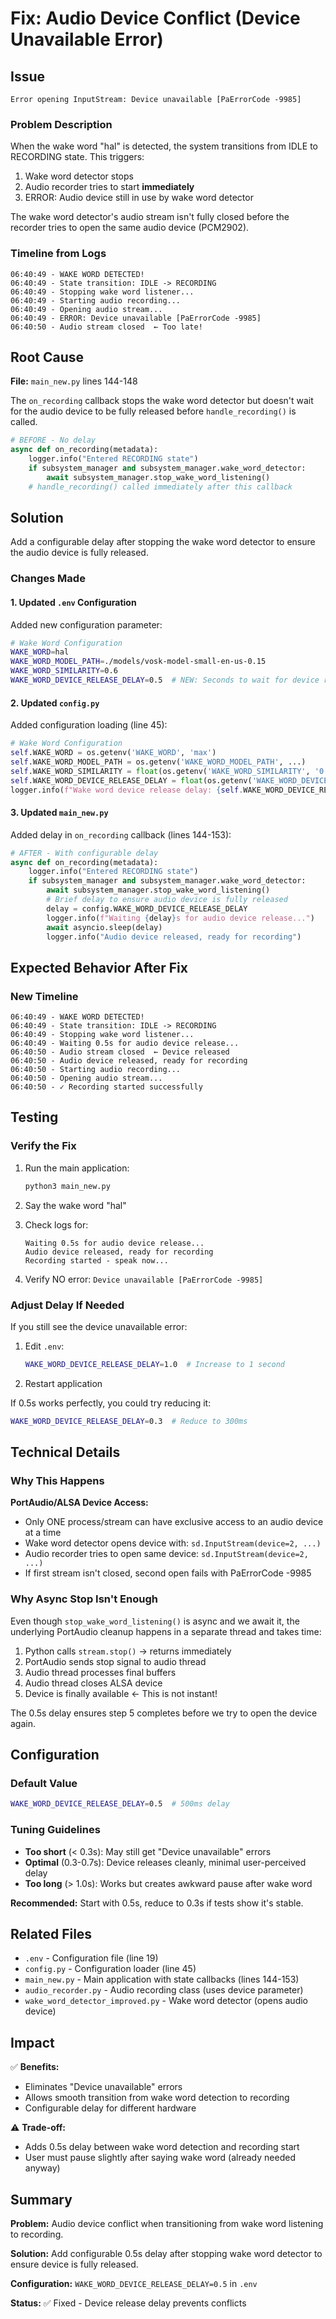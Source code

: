# Fix: Audio Device Conflict (Device Unavailable Error)

## Issue

```
Error opening InputStream: Device unavailable [PaErrorCode -9985]
```

### Problem Description

When the wake word "hal" is detected, the system transitions from IDLE to RECORDING state. This triggers:
1. Wake word detector stops
2. Audio recorder tries to start **immediately**
3. ERROR: Audio device still in use by wake word detector

The wake word detector's audio stream isn't fully closed before the recorder tries to open the same audio device (PCM2902).

### Timeline from Logs

```
06:40:49 - WAKE WORD DETECTED!
06:40:49 - State transition: IDLE -> RECORDING
06:40:49 - Stopping wake word listener...
06:40:49 - Starting audio recording...
06:40:49 - Opening audio stream...
06:40:49 - ERROR: Device unavailable [PaErrorCode -9985]
06:40:50 - Audio stream closed  ← Too late!
```

## Root Cause

**File:** `main_new.py` lines 144-148

The `on_recording` callback stops the wake word detector but doesn't wait for the audio device to be fully released before `handle_recording()` is called.

```python
# BEFORE - No delay
async def on_recording(metadata):
    logger.info("Entered RECORDING state")
    if subsystem_manager and subsystem_manager.wake_word_detector:
        await subsystem_manager.stop_wake_word_listening()
    # handle_recording() called immediately after this callback
```

## Solution

Add a configurable delay after stopping the wake word detector to ensure the audio device is fully released.

### Changes Made

#### 1. Updated `.env` Configuration

Added new configuration parameter:

```bash
# Wake Word Configuration
WAKE_WORD=hal
WAKE_WORD_MODEL_PATH=./models/vosk-model-small-en-us-0.15
WAKE_WORD_SIMILARITY=0.6
WAKE_WORD_DEVICE_RELEASE_DELAY=0.5  # NEW: Seconds to wait for device release
```

#### 2. Updated `config.py`

Added configuration loading (line 45):

```python
# Wake Word Configuration
self.WAKE_WORD = os.getenv('WAKE_WORD', 'max')
self.WAKE_WORD_MODEL_PATH = os.getenv('WAKE_WORD_MODEL_PATH', ...)
self.WAKE_WORD_SIMILARITY = float(os.getenv('WAKE_WORD_SIMILARITY', '0.6'))
self.WAKE_WORD_DEVICE_RELEASE_DELAY = float(os.getenv('WAKE_WORD_DEVICE_RELEASE_DELAY', '0.5'))  # NEW
logger.info(f"Wake word device release delay: {self.WAKE_WORD_DEVICE_RELEASE_DELAY}s")
```

#### 3. Updated `main_new.py`

Added delay in `on_recording` callback (lines 144-153):

```python
# AFTER - With configurable delay
async def on_recording(metadata):
    logger.info("Entered RECORDING state")
    if subsystem_manager and subsystem_manager.wake_word_detector:
        await subsystem_manager.stop_wake_word_listening()
        # Brief delay to ensure audio device is fully released
        delay = config.WAKE_WORD_DEVICE_RELEASE_DELAY
        logger.info(f"Waiting {delay}s for audio device release...")
        await asyncio.sleep(delay)
        logger.info("Audio device released, ready for recording")
```

## Expected Behavior After Fix

### New Timeline

```
06:40:49 - WAKE WORD DETECTED!
06:40:49 - State transition: IDLE -> RECORDING
06:40:49 - Stopping wake word listener...
06:40:49 - Waiting 0.5s for audio device release...
06:40:50 - Audio stream closed  ← Device released
06:40:50 - Audio device released, ready for recording
06:40:50 - Starting audio recording...
06:40:50 - Opening audio stream...
06:40:50 - ✓ Recording started successfully
```

## Testing

### Verify the Fix

1. Run the main application:
   ```bash
   python3 main_new.py
   ```

2. Say the wake word "hal"

3. Check logs for:
   ```
   Waiting 0.5s for audio device release...
   Audio device released, ready for recording
   Recording started - speak now...
   ```

4. Verify NO error: `Device unavailable [PaErrorCode -9985]`

### Adjust Delay If Needed

If you still see the device unavailable error:

1. Edit `.env`:
   ```bash
   WAKE_WORD_DEVICE_RELEASE_DELAY=1.0  # Increase to 1 second
   ```

2. Restart application

If 0.5s works perfectly, you could try reducing it:
```bash
WAKE_WORD_DEVICE_RELEASE_DELAY=0.3  # Reduce to 300ms
```

## Technical Details

### Why This Happens

**PortAudio/ALSA Device Access:**
- Only ONE process/stream can have exclusive access to an audio device at a time
- Wake word detector opens device with: `sd.InputStream(device=2, ...)`
- Audio recorder tries to open same device: `sd.InputStream(device=2, ...)`
- If first stream isn't closed, second open fails with PaErrorCode -9985

### Why Async Stop Isn't Enough

Even though `stop_wake_word_listening()` is async and we await it, the underlying PortAudio cleanup happens in a separate thread and takes time:

1. Python calls `stream.stop()` → returns immediately
2. PortAudio sends stop signal to audio thread
3. Audio thread processes final buffers
4. Audio thread closes ALSA device
5. Device is finally available ← This is not instant!

The 0.5s delay ensures step 5 completes before we try to open the device again.

## Configuration

### Default Value
```bash
WAKE_WORD_DEVICE_RELEASE_DELAY=0.5  # 500ms delay
```

### Tuning Guidelines

- **Too short** (< 0.3s): May still get "Device unavailable" errors
- **Optimal** (0.3-0.7s): Device releases cleanly, minimal user-perceived delay
- **Too long** (> 1.0s): Works but creates awkward pause after wake word

**Recommended:** Start with 0.5s, reduce to 0.3s if tests show it's stable.

## Related Files

- `.env` - Configuration file (line 19)
- `config.py` - Configuration loader (line 45)
- `main_new.py` - Main application with state callbacks (lines 144-153)
- `audio_recorder.py` - Audio recording class (uses device parameter)
- `wake_word_detector_improved.py` - Wake word detector (opens audio device)

## Impact

✅ **Benefits:**
- Eliminates "Device unavailable" errors
- Allows smooth transition from wake word detection to recording
- Configurable delay for different hardware

⚠️ **Trade-off:**
- Adds 0.5s delay between wake word detection and recording start
- User must pause slightly after saying wake word (already needed anyway)

## Summary

**Problem:** Audio device conflict when transitioning from wake word listening to recording.

**Solution:** Add configurable 0.5s delay after stopping wake word detector to ensure device is fully released.

**Configuration:** `WAKE_WORD_DEVICE_RELEASE_DELAY=0.5` in `.env`

**Status:** ✅ Fixed - Device release delay prevents conflicts
